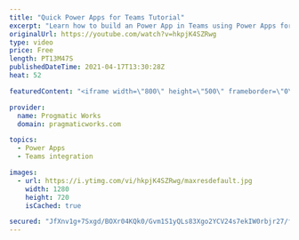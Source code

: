 ```yaml
---
title: "Quick Power Apps for Teams Tutorial"
excerpt: "Learn how to build an Power App in Teams using Power Apps for Teams and Dataverse, all included in your Teams license today. You'll see how to create your table and app and how to manage the tables afterwards.  Lastly see how to publish the app so it's attached to a given Team.  For more about our training,"
originalUrl: https://youtube.com/watch?v=hkpjK4SZRwg
type: video
price: Free
length: PT13M47S
publishedDateTime: 2021-04-17T13:30:28Z
heat: 52

featuredContent: "<iframe width=\"800\" height=\"500\" frameborder=\"0\" src=\"https://www.youtube.com/embed/hkpjK4SZRwg\" allow=\"accelerometer; autoplay; encrypted-media; gyroscope; picture-in-picture\" allowfullscreen></iframe>"

provider:
  name: Progmatic Works
  domain: pragmaticworks.com

topics:
  - Power Apps
  - Teams integration

images:
  - url: https://i.ytimg.com/vi/hkpjK4SZRwg/maxresdefault.jpg
    width: 1280
    height: 720
    isCached: true

secured: "JfXnv1g+7Sxgd/BOXr04KQk0/Gvm1S1yQLs83Xgo2YCV24s7ekIW0rbjr27/fLsf6qV5mJ3uIUYqPR46rM5t3zo+TbwDeUN7SB+A6TyiAXApQ9Ba0ZZYI0rInVVMUY9vGNzdRHqDqGuElWwQPmkom4sPLNcApdlGJ8/eQdPbhXdfKMicGkH13bNoJW5TnmHByhH4Jyo8BZXO8F81kev3hPvtU0Z++TF7JcQuwvXBc1zocn9eBQcNXz+n7/EVwAWPzqq/f77bVFRhYujCFSsKmwJdG4eHlyfO5mmmu0v93bpt0b8UQmr3LgmIXGzhvJiFRcQzkhifnnCqKuvnnsN+Q+NwZiF/BrLgrw4Ip5PcKlHl9f3bqJuGb+NW2MrW4GzbVSxcON1omLuyVH6inn37wg==;jISw6sqwPFJy3aCa/IHEVw=="
---
```


